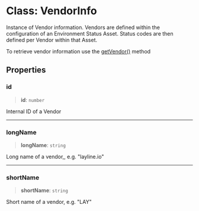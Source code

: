 # Class: VendorInfo

Instance of Vendor information.
Vendors are defined within the configuration of an Environment Status Asset.
Status codes are then defined per Vendor within that Asset.

To retrieve vendor information use the [getVendor()](./Status#getvendor) method

## Properties

### id

> **id**: `number`

Internal ID of a Vendor

***

### longName

> **longName**: `string`

Long name of a vendor,, e.g. "layline.io"

***

### shortName

> **shortName**: `string`

Short name of a vendor, e.g. "LAY"

